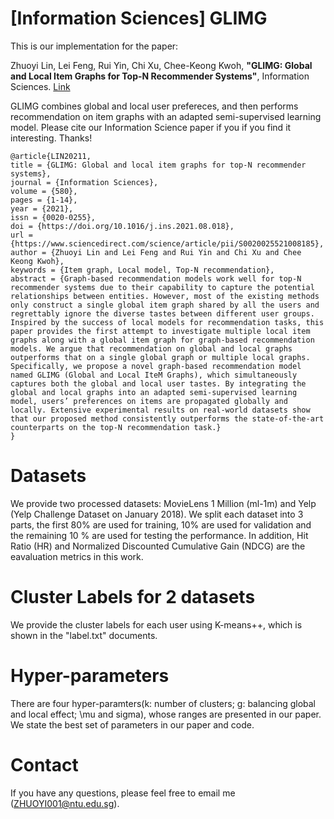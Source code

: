 # [Information Sciences] GLIMG
This is our implementation for the paper:

Zhuoyi Lin, Lei Feng, Rui Yin, Chi Xu, Chee-Keong Kwoh, **"GLIMG: Global and Local Item Graphs for Top-N Recommender Systems"**, Information Sciences.
[Link](https://www.sciencedirect.com/science/article/abs/pii/S0020025521008185)

GLIMG combines global and local user prefereces, and then performs recommendation on item graphs with an adapted semi-supervised learning model. Please cite our Information Science paper if you if you find it interesting. Thanks!
```
@article{LIN20211,
title = {GLIMG: Global and local item graphs for top-N recommender systems},
journal = {Information Sciences},
volume = {580},
pages = {1-14},
year = {2021},
issn = {0020-0255},
doi = {https://doi.org/10.1016/j.ins.2021.08.018},
url = {https://www.sciencedirect.com/science/article/pii/S0020025521008185},
author = {Zhuoyi Lin and Lei Feng and Rui Yin and Chi Xu and Chee Keong Kwoh},
keywords = {Item graph, Local model, Top-N recommendation},
abstract = {Graph-based recommendation models work well for top-N recommender systems due to their capability to capture the potential relationships between entities. However, most of the existing methods only construct a single global item graph shared by all the users and regrettably ignore the diverse tastes between different user groups. Inspired by the success of local models for recommendation tasks, this paper provides the first attempt to investigate multiple local item graphs along with a global item graph for graph-based recommendation models. We argue that recommendation on global and local graphs outperforms that on a single global graph or multiple local graphs. Specifically, we propose a novel graph-based recommendation model named GLIMG (Global and Local IteM Graphs), which simultaneously captures both the global and local user tastes. By integrating the global and local graphs into an adapted semi-supervised learning model, users’ preferences on items are propagated globally and locally. Extensive experimental results on real-world datasets show that our proposed method consistently outperforms the state-of-the-art counterparts on the top-N recommendation task.}
}
```

# Datasets

We provide two processed datasets: MovieLens 1 Million (ml-1m) and Yelp (Yelp Challenge Dataset on January 2018). We split each dataset into 3 parts, the first 80%
are used for training, 10% are used for validation and the remaining 10 % are used for testing the performance.
In addition, Hit Ratio (HR) and Normalized Discounted Cumulative Gain (NDCG) are the eavaluation metrics in this work.

# Cluster Labels for 2 datasets
We provide the cluster labels for each user using K-means++, which is shown in the "label.txt" documents.

# Hyper-parameters
There are four hyper-paramters(k: number of clusters; g: balancing global and local effect; \mu and sigma), whose ranges are presented in our paper. We state the best set of parameters in our paper and code.

# Contact
If you have any questions, please feel free to email me (ZHUOYI001@ntu.edu.sg).
